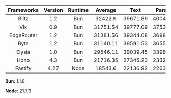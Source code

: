 | Frameworks | Version | Runtime | Average | Text | Params | DB Query |
| :---: | :---: | :---: | :---: | :---: | :---: | :---: |
| Blitz | 1.2 | Bun | 32422.9 | 39671.89 | 40047.84 | 17548.96 |
| Vix | 0.9 | Bun | 31751.54 | 39777.09 | 37535.52 | 17942 |
| EdgeRouter | 1.2 | Bun | 31381.56 | 39344.08 | 36982.36 | 17818.24 |
| Byte | 1.2 | Bun | 31140.11 | 39591.53 | 36554.57 | 17274.24 |
| Elysia | 1.0 | Bun | 29546.11 | 39039.45 | 33988.64 | 15610.24 |
| Hono | 4.3 | Bun | 21716.35 | 27345.23 | 23328.62 | 14475.21 |
| Fastify | 4.27 | Node | 18543.6 | 22136.92 | 22632.13 | 10861.75 |

**Bun**: 1.1.8

**Node**: 21.7.3
